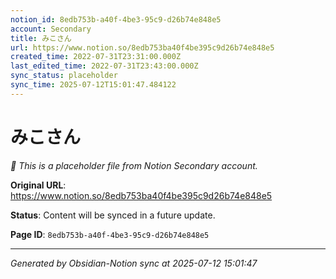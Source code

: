 ```yaml
---
notion_id: 8edb753b-a40f-4be3-95c9-d26b74e848e5
account: Secondary
title: みこさん
url: https://www.notion.so/8edb753ba40f4be395c9d26b74e848e5
created_time: 2022-07-31T23:31:00.000Z
last_edited_time: 2022-07-31T23:43:00.000Z
sync_status: placeholder
sync_time: 2025-07-12T15:01:47.484122
---
```


# みこさん

*🔄 This is a placeholder file from Notion Secondary account.*

**Original URL**: https://www.notion.so/8edb753ba40f4be395c9d26b74e848e5

**Status**: Content will be synced in a future update.

**Page ID**: `8edb753b-a40f-4be3-95c9-d26b74e848e5`

---

*Generated by Obsidian-Notion sync at 2025-07-12 15:01:47*
